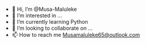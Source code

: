 - 👋 Hi, I’m @Musa-Maluleke
- 👀 I’m interested in ...
- 🌱 I’m currently learning Python
- 💞️ I’m looking to collaborate on ...
- 📫 How to reach me Musamaluleke65@outlook.com

<!---
Musa-Maluleke/Musa-Maluleke is a ✨ special ✨ repository because its `README.md` (this file) appears on your GitHub profile.
You can click the Preview link to take a look at your changes.
--->
